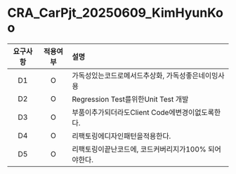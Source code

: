 # CRA_CarPjt_20250609_KimHyunKoo

|요구사항|적용여부|설명|
|:----:|:----:|:------------|
|D1|O|가독성있는코드로메서드추상화, 가독성좋은네이밍사용|
|D2|O|Regression Test를위한Unit Test 개발|
|D3|O|부품이추가되더라도Client Code에변경이없도록한다.|
|D4|O|리팩토링에디자인패턴을적용한다.|
|D5|O|리팩토링이끝난코드에, 코드커버리지가100% 되어야한다.|
